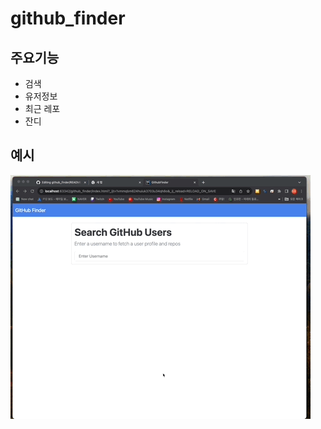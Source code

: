 # github_finder

## 주요기능

- 검색
- 유저정보
- 최근 레포
- 잔디

## 예시

![Nov-23-2023 02-38-20.gif](readme%2FNov-23-2023%2002-38-20.gif)